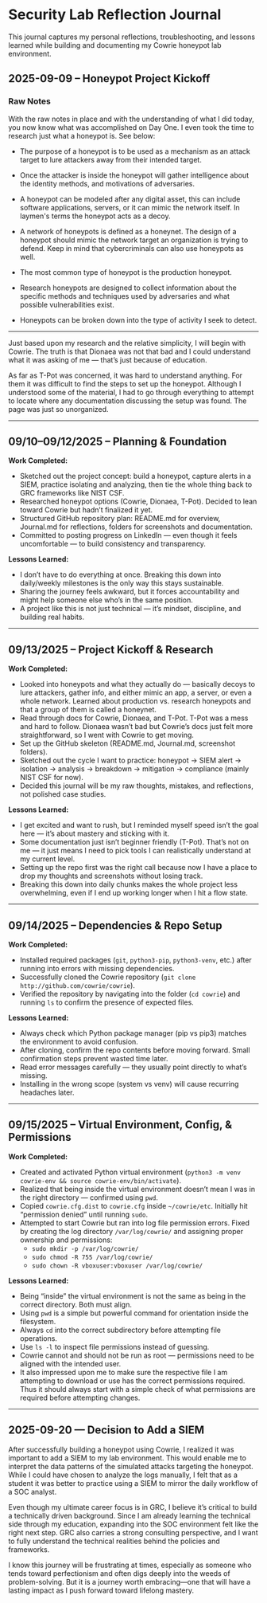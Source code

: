 
# Security Lab Reflection Journal  

This journal captures my personal reflections, troubleshooting, and lessons learned while building and documenting my Cowrie honeypot lab environment.  

## 2025-09-09 – Honeypot Project Kickoff

### Raw Notes
With the raw notes in place and with the understanding of what I did today, you now know what was accomplished on Day One. I even took the time to research just what a honeypot is. See below:

- The purpose of a honeypot is to be used as a mechanism as an attack target to lure attackers away from their intended target.  

- Once the attacker is inside the honeypot will gather intelligence about the identity methods, and motivations of adversaries.  

- A honeypot can be modeled after any digital asset, this can include software applications, servers, or it can mimic the network itself. In laymen's terms the honeypot acts as a decoy.  

- A network of honeypots is defined as a honeynet. The design of a honeypot should mimic the network target an organization is trying to defend. Keep in mind that cybercriminals can also use honeypots as well.  

- The most common type of honeypot is the production honeypot.  

- Research honeypots are designed to collect information about the specific methods and techniques used by adversaries and what possible vulnerabilities exist.  

- Honeypots can be broken down into the type of activity I seek to detect.  

---

Just based upon my research and the relative simplicity, I will begin with Cowrie. The truth is that Dionaea was not that bad and I could understand what it was asking of me — that’s just because of education.  

As far as T-Pot was concerned, it was hard to understand anything. For them it was difficult to find the steps to set up the honeypot. Although I understood some of the material, I had to go through everything to attempt to locate where any documentation discussing the setup was found. The page was just so unorganized.  

---
## 09/10–09/12/2025 – Planning & Foundation  

**Work Completed:**  
- Sketched out the project concept: build a honeypot, capture alerts in a SIEM, practice isolating and analyzing, then tie the whole thing back to GRC frameworks like NIST CSF.  
- Researched honeypot options (Cowrie, Dionaea, T-Pot). Decided to lean toward Cowrie but hadn’t finalized it yet.  
- Structured GitHub repository plan: README.md for overview, Journal.md for reflections, folders for screenshots and documentation.  
- Committed to posting progress on LinkedIn — even though it feels uncomfortable — to build consistency and transparency.  

**Lessons Learned:**  
- I don’t have to do everything at once. Breaking this down into daily/weekly milestones is the only way this stays sustainable.  
- Sharing the journey feels awkward, but it forces accountability and might help someone else who’s in the same position.  
- A project like this is not just technical — it’s mindset, discipline, and building real habits.  

---

## 09/13/2025 – Project Kickoff & Research  

**Work Completed:**  
- Looked into honeypots and what they actually do — basically decoys to lure attackers, gather info, and either mimic an app, a server, or even a whole network. Learned about production vs. research honeypots and that a group of them is called a honeynet.  
- Read through docs for Cowrie, Dionaea, and T-Pot. T-Pot was a mess and hard to follow. Dionaea wasn’t bad but Cowrie’s docs just felt more straightforward, so I went with Cowrie to get moving.  
- Set up the GitHub skeleton (README.md, Journal.md, screenshot folders).  
- Sketched out the cycle I want to practice: honeypot → SIEM alert → isolation → analysis → breakdown → mitigation → compliance (mainly NIST CSF for now).  
- Decided this journal will be my raw thoughts, mistakes, and reflections, not polished case studies.  

**Lessons Learned:**  
- I get excited and want to rush, but I reminded myself speed isn’t the goal here — it’s about mastery and sticking with it.  
- Some documentation just isn’t beginner friendly (T-Pot). That’s not on me — it just means I need to pick tools I can realistically understand at my current level.  
- Setting up the repo first was the right call because now I have a place to drop my thoughts and screenshots without losing track.  
- Breaking this down into daily chunks makes the whole project less overwhelming, even if I end up working longer when I hit a flow state.  

---

## 09/14/2025 – Dependencies & Repo Setup  

**Work Completed:**  
- Installed required packages (`git`, `python3-pip`, `python3-venv`, etc.) after running into errors with missing dependencies.  
- Successfully cloned the Cowrie repository (`git clone http://github.com/cowrie/cowrie`).  
- Verified the repository by navigating into the folder (`cd cowrie`) and running `ls` to confirm the presence of expected files.  

**Lessons Learned:**  
- Always check which Python package manager (pip vs pip3) matches the environment to avoid confusion.  
- After cloning, confirm the repo contents before moving forward. Small confirmation steps prevent wasted time later.  
- Read error messages carefully — they usually point directly to what’s missing.  
- Installing in the wrong scope (system vs venv) will cause recurring headaches later.  

---

## 09/15/2025 – Virtual Environment, Config, & Permissions  

**Work Completed:**  
- Created and activated Python virtual environment (`python3 -m venv cowrie-env && source cowrie-env/bin/activate`).  
- Realized that being inside the virtual environment doesn’t mean I was in the right directory — confirmed using `pwd`.  
- Copied `cowrie.cfg.dist` to `cowrie.cfg` inside `~/cowrie/etc`. Initially hit “permission denied” until running `sudo`.  
- Attempted to start Cowrie but ran into log file permission errors. Fixed by creating the log directory `/var/log/cowrie/` and assigning proper ownership and permissions:  
  - `sudo mkdir -p /var/log/cowrie/`  
  - `sudo chmod -R 755 /var/log/cowrie/`  
  - `sudo chown -R vboxuser:vboxuser /var/log/cowrie/`  

**Lessons Learned:**  
- Being “inside” the virtual environment is not the same as being in the correct directory. Both must align.  
- Using `pwd` is a simple but powerful command for orientation inside the filesystem.  
- Always `cd` into the correct subdirectory before attempting file operations.  
- Use `ls -l` to inspect file permissions instead of guessing.  
- Cowrie cannot and should not be run as root — permissions need to be aligned with the intended user.  
- It also impressed upon me to make sure the respective file I am attempting to download or use has the correct permissions required. Thus it should always start with a simple check of what permissions are required before attempting changes.
  

---

## 2025-09-20 — Decision to Add a SIEM

After successfully building a honeypot using Cowrie, I realized it was important to add a SIEM to my lab environment. This would enable me to interpret the data patterns of the simulated attacks targeting the honeypot. While I could have chosen to analyze the logs manually, I felt that as a student it was better to practice using a SIEM to mirror the daily workflow of a SOC analyst.

Even though my ultimate career focus is in GRC, I believe it’s critical to build a technically driven background. Since I am already learning the technical side through my education, expanding into the SOC environment felt like the right next step. GRC also carries a strong consulting perspective, and I want to fully understand the technical realities behind the policies and frameworks.

I know this journey will be frustrating at times, especially as someone who tends toward perfectionism and often digs deeply into the weeds of problem-solving. But it is a journey worth embracing—one that will have a lasting impact as I push forward toward lifelong mastery.
